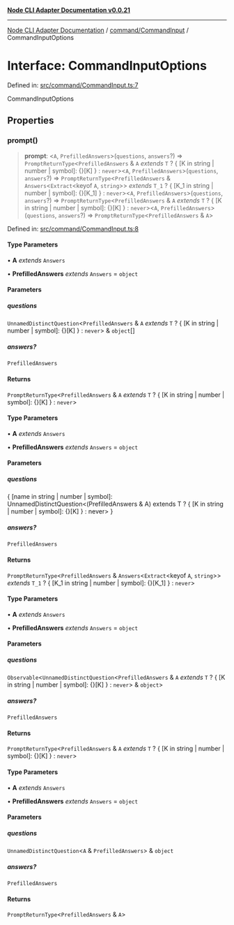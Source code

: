 [**Node CLI Adapter Documentation v0.0.21**](../../../README.md)

***

[Node CLI Adapter Documentation](../../../modules.md) / [command/CommandInput](../README.md) / CommandInputOptions

# Interface: CommandInputOptions

Defined in: [src/command/CommandInput.ts:7](https://github.com/stonemjs/node-cli-adapter/blob/ef52e5bf0dd08467e3b24c3d05bfc766eee30472/src/command/CommandInput.ts#L7)

CommandInputOptions

## Properties

### prompt()

> **prompt**: \<`A`, `PrefilledAnswers`\>(`questions`, `answers`?) => `PromptReturnType`\<`PrefilledAnswers` & `A` *extends* `T` ? \{ \[K in string \| number \| symbol\]: \{\}\[K\] \} : `never`\>\<`A`, `PrefilledAnswers`\>(`questions`, `answers`?) => `PromptReturnType`\<`PrefilledAnswers` & `Answers`\<`Extract`\<keyof `A`, `string`\>\> *extends* `T_1` ? \{ \[K\_1 in string \| number \| symbol\]: \{\}\[K\_1\] \} : `never`\>\<`A`, `PrefilledAnswers`\>(`questions`, `answers`?) => `PromptReturnType`\<`PrefilledAnswers` & `A` *extends* `T` ? \{ \[K in string \| number \| symbol\]: \{\}\[K\] \} : `never`\>\<`A`, `PrefilledAnswers`\>(`questions`, `answers`?) => `PromptReturnType`\<`PrefilledAnswers` & `A`\>

Defined in: [src/command/CommandInput.ts:8](https://github.com/stonemjs/node-cli-adapter/blob/ef52e5bf0dd08467e3b24c3d05bfc766eee30472/src/command/CommandInput.ts#L8)

#### Type Parameters

• **A** *extends* `Answers`

• **PrefilledAnswers** *extends* `Answers` = `object`

#### Parameters

##### questions

`UnnamedDistinctQuestion`\<`PrefilledAnswers` & `A` *extends* `T` ? \{ \[K in string \| number \| symbol\]: \{\}\[K\] \} : `never`\> & `object`[]

##### answers?

`PrefilledAnswers`

#### Returns

`PromptReturnType`\<`PrefilledAnswers` & `A` *extends* `T` ? \{ \[K in string \| number \| symbol\]: \{\}\[K\] \} : `never`\>

#### Type Parameters

• **A** *extends* `Answers`

• **PrefilledAnswers** *extends* `Answers` = `object`

#### Parameters

##### questions

\{ \[name in string \| number \| symbol\]: UnnamedDistinctQuestion\<(PrefilledAnswers & A) extends T ? \{ \[K in string \| number \| symbol\]: \{\}\[K\] \} : never\> \}

##### answers?

`PrefilledAnswers`

#### Returns

`PromptReturnType`\<`PrefilledAnswers` & `Answers`\<`Extract`\<keyof `A`, `string`\>\> *extends* `T_1` ? \{ \[K\_1 in string \| number \| symbol\]: \{\}\[K\_1\] \} : `never`\>

#### Type Parameters

• **A** *extends* `Answers`

• **PrefilledAnswers** *extends* `Answers` = `object`

#### Parameters

##### questions

`Observable`\<`UnnamedDistinctQuestion`\<`PrefilledAnswers` & `A` *extends* `T` ? \{ \[K in string \| number \| symbol\]: \{\}\[K\] \} : `never`\> & `object`\>

##### answers?

`PrefilledAnswers`

#### Returns

`PromptReturnType`\<`PrefilledAnswers` & `A` *extends* `T` ? \{ \[K in string \| number \| symbol\]: \{\}\[K\] \} : `never`\>

#### Type Parameters

• **A** *extends* `Answers`

• **PrefilledAnswers** *extends* `Answers` = `object`

#### Parameters

##### questions

`UnnamedDistinctQuestion`\<`A` & `PrefilledAnswers`\> & `object`

##### answers?

`PrefilledAnswers`

#### Returns

`PromptReturnType`\<`PrefilledAnswers` & `A`\>
